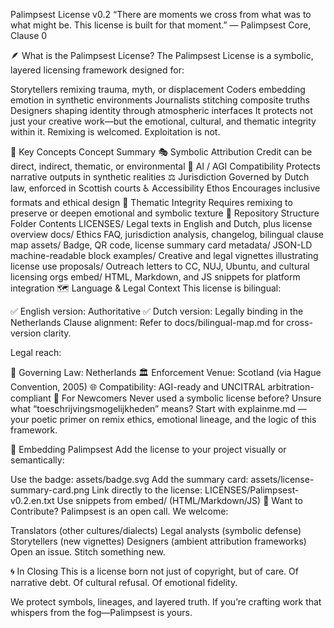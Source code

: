 Palimpsest License v0.2
“There are moments we cross from what was to what might be. This license is built for that moment.”
— Palimpsest Core, Clause 0

🪶 What is the Palimpsest License?
The Palimpsest License is a symbolic, layered licensing framework designed for:

Storytellers remixing trauma, myth, or displacement
Coders embedding emotion in synthetic environments
Journalists stitching composite truths
Designers shaping identity through atmospheric interfaces
It protects not just your creative work—but the emotional, cultural, and thematic integrity within it. Remixing is welcomed. Exploitation is not.

🔑 Key Concepts
Concept	Summary
🎭 Symbolic Attribution	Credit can be direct, indirect, thematic, or environmental
🧠 AI / AGI Compatibility	Protects narrative outputs in synthetic realities
⚖️ Jurisdiction	Governed by Dutch law, enforced in Scottish courts
♿ Accessibility Ethos	Encourages inclusive formats and ethical design
🔄 Thematic Integrity	Requires remixing to preserve or deepen emotional and symbolic texture
📁 Repository Structure
Folder	Contents
LICENSES/	Legal texts in English and Dutch, plus license overview
docs/	Ethics FAQ, jurisdiction analysis, changelog, bilingual clause map
assets/	Badge, QR code, license summary card
metadata/	JSON-LD machine-readable block
examples/	Creative and legal vignettes illustrating license use
proposals/	Outreach letters to CC, NUJ, Ubuntu, and cultural licensing orgs
embed/	HTML, Markdown, and JS snippets for platform integration
🗺️ Language & Legal Context
This license is bilingual:

✅ English version: Authoritative
✅ Dutch version: Legally binding in the Netherlands
Clause alignment: Refer to docs/bilingual-map.md for cross-version clarity.

Legal reach:

🧭 Governing Law: Netherlands
🏛 Enforcement Venue: Scotland (via Hague Convention, 2005)
🌐 Compatibility: AGI-ready and UNCITRAL arbitration-compliant
📖 For Newcomers
Never used a symbolic license before? Unsure what “toeschrijvingsmogelijkheden” means?
Start with explainme.md — your poetic primer on remix ethics, emotional lineage, and the logic of this framework.

🧬 Embedding Palimpsest
Add the license to your project visually or semantically:

Use the badge: assets/badge.svg
Add the summary card: assets/license-summary-card.png
Link directly to the license: LICENSES/Palimpsest-v0.2.en.txt
Use snippets from embed/ (HTML/Markdown/JS)
💌 Want to Contribute?
Palimpsest is an open call. We welcome:

Translators (other cultures/dialects)
Legal analysts (symbolic defense)
Storytellers (new vignettes)
Designers (ambient attribution frameworks)
Open an issue. Stitch something new.

🌀 In Closing
This is a license born not just of copyright, but of care.
Of narrative debt. Of cultural refusal. Of emotional fidelity.

We protect symbols, lineages, and layered truth.
If you’re crafting work that whispers from the fog—Palimpsest is yours.

